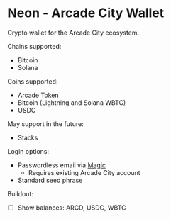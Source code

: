 # Neon - Arcade City Wallet

Crypto wallet for the Arcade City ecosystem.

Chains supported:

- Bitcoin
- Solana

Coins supported:

- Arcade Token
- Bitcoin (Lightning and Solana WBTC)
- USDC

May support in the future:

- Stacks

Login options:

- Passwordless email via [Magic](https://magic.link/)
  - Requires existing Arcade City account
- Standard seed phrase

Buildout:

- [ ] Show balances: ARCD, USDC, WBTC
